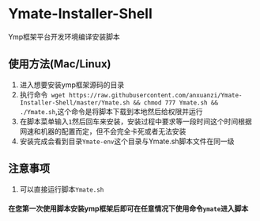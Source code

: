 # Ymate-Installer-Shell
Ymp框架平台开发环境编译安装脚本

## 使用方法(Mac/Linux)
1. 进入想要安装ymp框架源码的目录
2. 执行命令` wget https://raw.githubusercontent.com/anxuanzi/Ymate-Installer-Shell/master/Ymate.sh && chmod 777 Ymate.sh && ./Ymate.sh`,这个命令是将脚本下载到本地然后给权限并运行
3. 在脚本菜单输入`1`然后回车来安装，安装过程中要求等一段时间这个时间根据网速和机器的配置而定，但不会完全卡死或者无法安装
4. 安装完成会看到目录`Ymate-env`这个目录与Ymate.sh脚本文件在同一级

## 注意事项
1. 可以直接运行脚本`Ymate.sh`


#### 在您第一次使用脚本安装ymp框架后即可在任意情况下使用命令`ymate`进入脚本
